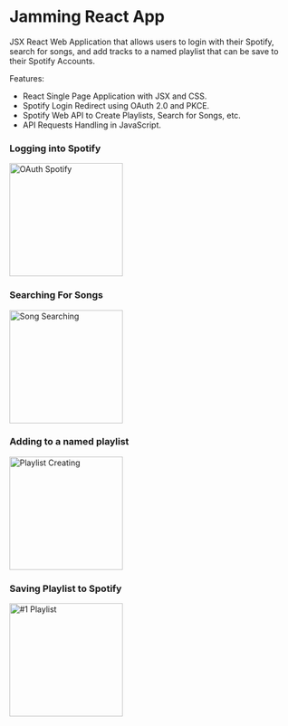 # Jamming React App 
JSX React Web Application that allows users to login with their Spotify, search for songs, and add tracks to a named playlist that can be save to their Spotify Accounts. 

Features: 

- React Single Page Application with JSX and CSS. 
- Spotify Login Redirect using OAuth 2.0 and PKCE. 
- Spotify Web API to Create Playlists, Search for Songs, etc. 
- API Requests Handling in JavaScript. 

### Logging into Spotify

<img width="200" alt="OAuth Spotify" src="https://github.com/user-attachments/assets/6ad59348-5177-4b6f-92f9-8b040e793044">

### Searching For Songs

<img width="200" alt="Song Searching" src="https://github.com/user-attachments/assets/2650020f-b55a-4e3b-a9ed-6c8957e1eac7">

### Adding to a named playlist

<img width="200" alt="Playlist Creating" src="https://github.com/user-attachments/assets/6bba92ec-1330-4361-b131-03022c63d954">

### Saving Playlist to Spotify

<img width="200" alt="#1 Playlist" src="https://github.com/user-attachments/assets/f244d272-430d-48c1-8d34-8e25bf6cc54b">


